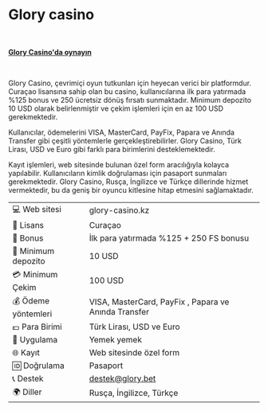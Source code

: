 <h1 dir="ltr"><strong><strong>Glory casino</strong></strong></h1>
<p>&nbsp;</p>
<p dir="ltr"><strong><a href="https://depo.media/fSMBrv/?subId2=trgit" style="text-decoration: none;"><u>Glory Casino&#39;da oynayın</u></a></strong></p>
<p>&nbsp;</p>
Glory Casino, çevrimiçi oyun tutkunları için heyecan verici bir platformdur. Curaçao lisansına sahip olan bu casino, kullanıcılarına ilk para yatırmada %125 bonus ve 250 ücretsiz dönüş fırsatı sunmaktadır. Minimum depozito 10 USD olarak belirlenmiştir ve çekim işlemleri için en az 100 USD gerekmektedir.

Kullanıcılar, ödemelerini VISA, MasterCard, PayFix, Papara ve Anında Transfer gibi çeşitli yöntemlerle gerçekleştirebilirler. Glory Casino, Türk Lirası, USD ve Euro gibi farklı para birimlerini desteklemektedir.

Kayıt işlemleri, web sitesinde bulunan özel form aracılığıyla kolayca yapılabilir. Kullanıcıların kimlik doğrulaması için pasaport sunmaları gerekmektedir.  Glory Casino, Rusça, İngilizce ve Türkçe dillerinde hizmet vermektedir, bu da geniş bir oyuncu kitlesine hitap etmesini sağlamaktadır.

|  |  |
|---|---|
| 💻 Web sitesi | glory-casino.kz |
| 📄 Lisans | Curaçao |
| 🎁 Bonus | İlk para yatırmada %125 + 250 FS bonusu |
| 🎰 Minimum depozito | 10 USD |
| 💳 Minimum Çekim | 100 USD |
| 💰 Ödeme yöntemleri | VISA, MasterCard, PayFix , Papara ve Anında Transfer |
| 💷 Para Birimi | Türk Lirası, USD ve Euro |
| 📱 Uygulama | Yemek yemek |
| 🌐 Kayıt | Web sitesinde özel form |
| 🆔 Doğrulama | Pasaport |
| 📞 Destek | destek@glory.bet |
| 🌍 Diller | Rusça, İngilizce, Türkçe |

